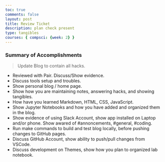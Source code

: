 ```yaml
---
toc: true
comments: false
layout: post
title: Review Ticket
description: plan check present
type: tangibles
courses: { compsci: {week: 2} }
---
```


### Summary of Accomplishments
> Update Blog to contain all hacks.  
- Reviewed with Pair.  Discuss/Show evidence.
- Discuss tools setup and troubles.
- Show personal blog / home page.
- Show how you are maintaining notes, answering hacks, and showing tangibles.  
- How have you learned Markdown, HTML, CSS, JavaScript.
- Show Jupyter Notebooks and how you have added and organized them in the blog.
- Show evidence of using Slack Account, show app installed on Laptop and/or phone.  Show awared of #annoncements, #general, #coding.
- Run make commands to build and test blog locally, before pushing changes to GitHub pages.
- Discuss GitHub Account, show ability to push/pull changes from VSCode.
- Discuss development on Themes, show how you plan to organized lab notebook.